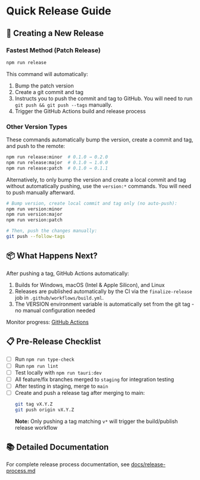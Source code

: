 # Quick Release Guide

## 🚀 Creating a New Release

### Fastest Method (Patch Release)

```bash
npm run release
```

This command will automatically:

1. Bump the patch version
2. Create a git commit and tag
3. Instructs you to push the commit and tag to GitHub. You will need to run `git push && git push --tags` manually.
4. Trigger the GitHub Actions build and release process

### Other Version Types

These commands automatically bump the version, create a commit and tag, and push to the remote:

```bash
npm run release:minor  # 0.1.0 → 0.2.0
npm run release:major  # 0.1.0 → 1.0.0
npm run release:patch  # 0.1.0 → 0.1.1
```

Alternatively, to only bump the version and create a local commit and tag without automatically pushing, use the `version:*` commands. You will need to push manually afterward.

```bash
# Bump version, create local commit and tag only (no auto-push):
npm run version:minor
npm run version:major
npm run version:patch

# Then, push the changes manually:
git push --follow-tags
```

## 📦 What Happens Next?

After pushing a tag, GitHub Actions automatically:

1. Builds for Windows, macOS (Intel & Apple Silicon), and Linux
2. Releases are published automatically by the CI via the `finalize-release` job in `.github/workflows/build.yml`.
3. The VERSION environment variable is automatically set from the git tag - no manual configuration needed

Monitor progress: [GitHub Actions](https://github.com/AustinKelsay/gtdspace/actions)

## 📋 Pre-Release Checklist

- [ ] Run `npm run type-check`
- [ ] Run `npm run lint`
- [ ] Test locally with `npm run tauri:dev`
- [ ] All feature/fix branches merged to `staging` for integration testing
- [ ] After testing in staging, merge to `main`
- [ ] Create and push a release tag after merging to main:
  ```bash
  git tag vX.Y.Z
  git push origin vX.Y.Z
  ```
  **Note:** Only pushing a tag matching `v*` will trigger the build/publish release workflow

## 📚 Detailed Documentation

For complete release process documentation, see [docs/release-process.md](docs/release-process.md)
